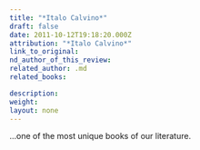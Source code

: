 ```yaml
---
title: "*Italo Calvino*"
draft: false
date: 2011-10-12T19:18:20.000Z
attribution: "*Italo Calvino*"
link_to_original:
nd_author_of_this_review:
related_author: .md
related_books:

description:
weight:
layout: none
---
```

...one of the most unique books of our literature.

